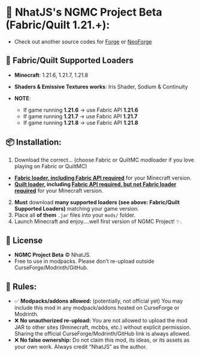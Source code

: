 # **📌 NhatJS's NGMC Project Beta (Fabric/Quilt 1.21.+):**

- Check out another source codes for [Forge](https://github.com/NhatJS/NhatJS-Next-Gen-Furniture-Mod-Forge) or [NeoForge](https://github.com/NhatJS/NhatJS-Next-Gen-Furniture-Mod-NeoForge)

## 🚀 Fabric/Quilt Supported Loaders
- **Minecraft**: 1.21.6, 1.21.7, 1.21.8
- **Shaders & Emissive Textures works**: Iris Shader, Sodium & Continuity
- **NOTE**:

  - If game running **1.21.6** -> use Fabric API **1.21.6**
  - If game running **1.21.7** -> use Fabric API **1.21.7**
  - If game running **1.21.8** -> use Fabric API **1.21.8**
 
## 📦 Installation:
1. Download the correct... (choose Fabric or QuiltMC modloader if you love playing on Fabric or QuiltMC)
- **[Fabric loader, including Fabric API required](https://fabricmc.net/)** for your Minecraft version.
- **[Quilt loader](https://quiltmc.org/en/install/), including [Fabric API required, but not Fabric loader required](https://fabricmc.net/)** for your Minecraft version.
2. **Must** download **many supported loaders (see above: Fabric/Quilt Supported Loaders)** matching your game version.
3. Place all **of them** `.jar` files into your `mods/` folder.
4. Launch Minecraft and enjoy....well first version of NGMC Project! ✨.

## 📖 License
- **NGMC Project Beta** © NhatJS.  
- Free to use in modpacks. Please don’t re-upload outside CurseForge/Modrinth/GitHub. 

## 📜 Rules:
- ✅ **Modpacks/addons allowed:** (potentially, not official yet)
You may include this mod in any modpack/addons hosted on CurseForge or Modrinth.
- ❌ **No unauthorized re-upload:**
You are not allowed to upload the mod JAR to other sites (9minecraft, mcbbs, etc.) without explicit permission.
Sharing the official CurseForge/Modrinth/GitHub link is always allowed.
- ❌ **No false ownership:**
Do not claim this mod, its ideas, or its assets as your own work.
Always credit “NhatJS” as the author.
